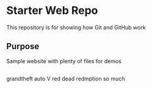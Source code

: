 # Starter Web Repo

This repository is for showing how Git and GitHub work

## Purpose

Sample website with plenty of files for demos

##
grandtheft auto V
red dead redmption
so much